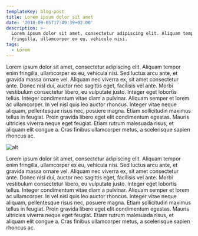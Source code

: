 ```yaml
---
templateKey: blog-post
title: Lorem ipsum dolor sit amet
date: '2018-09-05T17:49:39+02:00'
description: >-
  Lorem ipsum dolor sit amet, consectetur adipiscing elit. Aliquam tempor enim
  fringilla, ullamcorper ex eu, vehicula nisi.
tags:
  - Lorem
---
```

Lorem ipsum dolor sit amet, consectetur adipiscing elit. Aliquam tempor enim fringilla, ullamcorper ex eu, vehicula nisi. Sed luctus arcu ante, et gravida massa ornare vel. Aliquam nec viverra ex, sit amet consectetur ante. Donec nisl dui, auctor nec sagittis eget, facilisis vel ante. Morbi vestibulum consectetur libero, eu vulputate justo. Integer eget lobortis tellus. Integer condimentum vitae diam a pulvinar. Aliquam semper et lorem ac ullamcorper. In vel nisl quis leo auctor rhoncus. Integer vitae neque aliquam, pellentesque risus nec, posuere magna. Etiam sollicitudin maximus tellus in feugiat. Proin gravida libero eget elit condimentum egestas. Mauris ultricies viverra neque eget feugiat. Etiam rutrum malesuada risus, et aliquam elit congue a. Cras finibus ullamcorper metus, a scelerisque sapien rhoncus ac.

![alt](/img/products-grid2.jpg)

Lorem ipsum dolor sit amet, consectetur adipiscing elit. Aliquam tempor enim fringilla, ullamcorper ex eu, vehicula nisi. Sed luctus arcu ante, et gravida massa ornare vel. Aliquam nec viverra ex, sit amet consectetur ante. Donec nisl dui, auctor nec sagittis eget, facilisis vel ante. Morbi vestibulum consectetur libero, eu vulputate justo. Integer eget lobortis tellus. Integer condimentum vitae diam a pulvinar. Aliquam semper et lorem ac ullamcorper. In vel nisl quis leo auctor rhoncus. Integer vitae neque aliquam, pellentesque risus nec, posuere magna. Etiam sollicitudin maximus tellus in feugiat. Proin gravida libero eget elit condimentum egestas. Mauris ultricies viverra neque eget feugiat. Etiam rutrum malesuada risus, et aliquam elit congue a. Cras finibus ullamcorper metus, a scelerisque sapien rhoncus ac.
